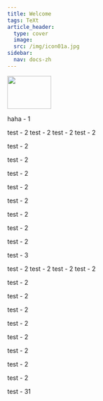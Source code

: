 ```yaml
---
title: Welcome
tags: TeXt
article_header:
  type: cover
  image:
  src: /img/icon01a.jpg
sidebar:
  nav: docs-zh
---
```

<img src="https://FallingSnow2020.github.io/img/icon01a.jpg" width="100" height="75">

haha - 1

test - 2
test - 2
test - 2
test - 2


test - 2


test - 2




test - 2



test - 2



test - 2





test - 2




test - 2



test - 2

test - 3 

test - 2
test - 2
test - 2
test - 2


test - 2


test - 2




test - 2



test - 2



test - 2





test - 2




test - 2



test - 2

test - 31 